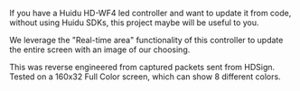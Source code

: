 If you have a Huidu HD-WF4 led controller and want to update it from code, without using Huidu SDKs, this project maybe will be useful to you.

We leverage the "Real-time area" functionality of this controller to update the entire screen with an image of our choosing.

This was reverse engineered from captured packets sent from HDSign. Tested on a 160x32 Full Color screen, which can show 8 different colors.
